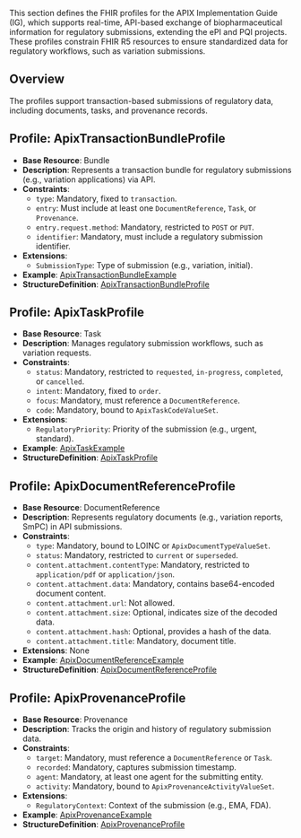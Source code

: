 This section defines the FHIR profiles for the APIX Implementation Guide (IG), which supports real-time, API-based exchange of biopharmaceutical information for regulatory submissions, extending the ePI and PQI projects. These profiles constrain FHIR R5 resources to ensure standardized data for regulatory workflows, such as variation submissions.

## Overview

The profiles support transaction-based submissions of regulatory data, including documents, tasks, and provenance records.

## Profile: ApixTransactionBundleProfile

- **Base Resource**: Bundle
- **Description**: Represents a transaction bundle for regulatory submissions (e.g., variation applications) via API.
- **Constraints**:
  - `type`: Mandatory, fixed to `transaction`.
  - `entry`: Must include at least one `DocumentReference`, `Task`, or `Provenance`.
  - `entry.request.method`: Mandatory, restricted to `POST` or `PUT`.
  - `identifier`: Mandatory, must include a regulatory submission identifier.
- **Extensions**:
  - `SubmissionType`: Type of submission (e.g., variation, initial).
- **Example**: [ApixTransactionBundleExample](examples/ExampleApixTransactionBundle.json)
- **StructureDefinition**: [ApixTransactionBundleProfile](StructureDefinition-apix-transaction-bundle-profile.json)

## Profile: ApixTaskProfile

- **Base Resource**: Task
- **Description**: Manages regulatory submission workflows, such as variation requests.
- **Constraints**:
  - `status`: Mandatory, restricted to `requested`, `in-progress`, `completed`, or `cancelled`.
  - `intent`: Mandatory, fixed to `order`.
  - `focus`: Mandatory, must reference a `DocumentReference`.
  - `code`: Mandatory, bound to `ApixTaskCodeValueSet`.
- **Extensions**:
  - `RegulatoryPriority`: Priority of the submission (e.g., urgent, standard).
- **Example**: [ApixTaskExample](examples/ExampleApixTask.json)
- **StructureDefinition**: [ApixTaskProfile](StructureDefinition-apix-task-profile.json)

## Profile: ApixDocumentReferenceProfile

- **Base Resource**: DocumentReference
- **Description**: Represents regulatory documents (e.g., variation reports, SmPC) in API submissions.
- **Constraints**:
  - `type`: Mandatory, bound to LOINC or `ApixDocumentTypeValueSet`.
  - `status`: Mandatory, restricted to `current` or `superseded`.
  - `content.attachment.contentType`: Mandatory, restricted to `application/pdf` or `application/json`.
  - `content.attachment.data`: Mandatory, contains base64-encoded document content.
  - `content.attachment.url`: Not allowed.
  - `content.attachment.size`: Optional, indicates size of the decoded data.
  - `content.attachment.hash`: Optional, provides a hash of the data.
  - `content.attachment.title`: Mandatory, document title.
- **Extensions**: None
- **Example**: [ApixDocumentReferenceExample](examples/ExampleApixDocumentReference.json)
- **StructureDefinition**: [ApixDocumentReferenceProfile](StructureDefinition-apix-document-reference-profile.json)

## Profile: ApixProvenanceProfile

- **Base Resource**: Provenance
- **Description**: Tracks the origin and history of regulatory submission data.
- **Constraints**:
  - `target`: Mandatory, must reference a `DocumentReference` or `Task`.
  - `recorded`: Mandatory, captures submission timestamp.
  - `agent`: Mandatory, at least one agent for the submitting entity.
  - `activity`: Mandatory, bound to `ApixProvenanceActivityValueSet`.
- **Extensions**:
  - `RegulatoryContext`: Context of the submission (e.g., EMA, FDA).
- **Example**: [ApixProvenanceExample](examples/ExampleApixProvenance.json)
- **StructureDefinition**: [ApixProvenanceProfile](StructureDefinition-apix-provenance-profile.json)
